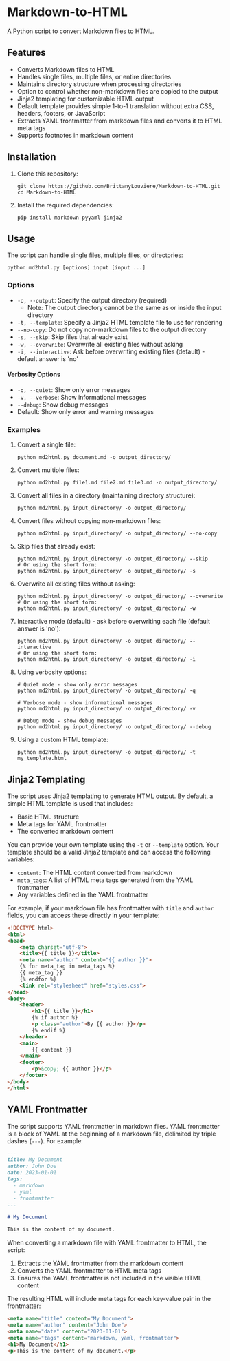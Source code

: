 # Markdown-to-HTML

A Python script to convert Markdown files to HTML.

## Features

- Converts Markdown files to HTML
- Handles single files, multiple files, or entire directories
- Maintains directory structure when processing directories
- Option to control whether non-markdown files are copied to the output
- Jinja2 templating for customizable HTML output
- Default template provides simple 1-to-1 translation without extra CSS, headers, footers, or JavaScript
- Extracts YAML frontmatter from markdown files and converts it to HTML meta tags
- Supports footnotes in markdown content

## Installation

1. Clone this repository:
   ```
   git clone https://github.com/BrittanyLouviere/Markdown-to-HTML.git
   cd Markdown-to-HTML
   ```

2. Install the required dependencies:
   ```
   pip install markdown pyyaml jinja2
   ```

## Usage

The script can handle single files, multiple files, or directories:

```
python md2html.py [options] input [input ...]
```

### Options

- `-o, --output`: Specify the output directory (required)
  - Note: The output directory cannot be the same as or inside the input directory
- `-t, --template`: Specify a Jinja2 HTML template file to use for rendering
- `--no-copy`: Do not copy non-markdown files to the output directory
- `-s, --skip`: Skip files that already exist
- `-w, --overwrite`: Overwrite all existing files without asking
- `-i, --interactive`: Ask before overwriting existing files (default) - default answer is 'no'

#### Verbosity Options

- `-q, --quiet`: Show only error messages
- `-v, --verbose`: Show informational messages
- `--debug`: Show debug messages
- Default: Show only error and warning messages

### Examples

1. Convert a single file:
   ```
   python md2html.py document.md -o output_directory/
   ```

2. Convert multiple files:
   ```
   python md2html.py file1.md file2.md file3.md -o output_directory/
   ```

3. Convert all files in a directory (maintaining directory structure):
   ```
   python md2html.py input_directory/ -o output_directory/
   ```

4. Convert files without copying non-markdown files:
   ```
   python md2html.py input_directory/ -o output_directory/ --no-copy
   ```

5. Skip files that already exist:
   ```
   python md2html.py input_directory/ -o output_directory/ --skip
   # Or using the short form:
   python md2html.py input_directory/ -o output_directory/ -s
   ```

6. Overwrite all existing files without asking:
   ```
   python md2html.py input_directory/ -o output_directory/ --overwrite
   # Or using the short form:
   python md2html.py input_directory/ -o output_directory/ -w
   ```

7. Interactive mode (default) - ask before overwriting each file (default answer is 'no'):
   ```
   python md2html.py input_directory/ -o output_directory/ --interactive
   # Or using the short form:
   python md2html.py input_directory/ -o output_directory/ -i
   ```

8. Using verbosity options:
   ```
   # Quiet mode - show only error messages
   python md2html.py input_directory/ -o output_directory/ -q

   # Verbose mode - show informational messages
   python md2html.py input_directory/ -o output_directory/ -v

   # Debug mode - show debug messages
   python md2html.py input_directory/ -o output_directory/ --debug
   ```

9. Using a custom HTML template:
   ```
   python md2html.py input_directory/ -o output_directory/ -t my_template.html
   ```

## Jinja2 Templating

The script uses Jinja2 templating to generate HTML output. By default, a simple HTML template is used that includes:
- Basic HTML structure
- Meta tags for YAML frontmatter
- The converted markdown content

You can provide your own template using the `-t` or `--template` option. Your template should be a valid Jinja2 template and can access the following variables:

- `content`: The HTML content converted from markdown
- `meta_tags`: A list of HTML meta tags generated from the YAML frontmatter
- Any variables defined in the YAML frontmatter

For example, if your markdown file has frontmatter with `title` and `author` fields, you can access these directly in your template:

```html
<!DOCTYPE html>
<html>
<head>
    <meta charset="utf-8">
    <title>{{ title }}</title>
    <meta name="author" content="{{ author }}">
    {% for meta_tag in meta_tags %}
    {{ meta_tag }}
    {% endfor %}
    <link rel="stylesheet" href="styles.css">
</head>
<body>
    <header>
        <h1>{{ title }}</h1>
        {% if author %}
        <p class="author">By {{ author }}</p>
        {% endif %}
    </header>
    <main>
        {{ content }}
    </main>
    <footer>
        <p>&copy; {{ author }}</p>
    </footer>
</body>
</html>
```

## YAML Frontmatter

The script supports YAML frontmatter in markdown files. YAML frontmatter is a block of YAML at the beginning of a markdown file, delimited by triple dashes (`---`). For example:

```markdown
---
title: My Document
author: John Doe
date: 2023-01-01
tags:
  - markdown
  - yaml
  - frontmatter
---

# My Document

This is the content of my document.
```

When converting a markdown file with YAML frontmatter to HTML, the script:
1. Extracts the YAML frontmatter from the markdown content
2. Converts the YAML frontmatter to HTML meta tags
3. Ensures the YAML frontmatter is not included in the visible HTML content

The resulting HTML will include meta tags for each key-value pair in the frontmatter:

```html
<meta name="title" content="My Document">
<meta name="author" content="John Doe">
<meta name="date" content="2023-01-01">
<meta name="tags" content="markdown, yaml, frontmatter">
<h1>My Document</h1>
<p>This is the content of my document.</p>
```
